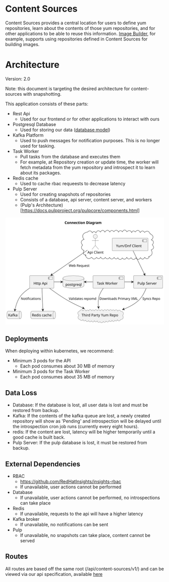 # Content Sources

Content Sources provides a central location for users to define yum repositories, learn about the contents of those yum repositories, and for other applications to be able to reuse this information.  [Image Builder](https://github.com/osbuild/image-builder), for example, supports using repositories defined in Content Sources for building images.

# Architecture

Version: 2.0

Note: this document is targeting the desired architecture for content-sources with snapshotting. 

This application consists of these parts:
* Rest Api
  * Used for our frontend or for other applications to interact with ours
* Postgresql Database
  * Used for storing our data ([database model](https://www.plantuml.com/plantuml/proxy?cache=no&src=https://raw.githubusercontent.com/content-services/content-sources-backend/main/docs/db-model.puml))
* Kafka Platform
  * Used to push messages for notification purposes.  This is no longer used for tasking.
* Task Worker
  * Pull tasks from the database and executes them  
  * For example, at Repository creation or update time, the worker will fetch metadata from the yum repository and introspect it to learn about its packages.
* Redis cache
  * Used to cache rbac requeests to decrease latency
* Pulp Server
  * Used for creating snapshots of repositories
  * Consists of a database, api server, content server, and workers
  * (Pulp's Architecture)[https://docs.pulpproject.org/pulpcore/components.html]

![](architecture.svg)


## Deployments

When deploying within kubernetes, we recommend:
 * Minimum 3 pods for the API
   * Each pod consumes about 30 MB of memory
 * Minimum 3 pods for the Task Worker
   * Each pod consumes about 35 MB of memory

## Data Loss
 * Database: If the database is lost, all user data is lost and must be restored from backup.
 * Kafka: If the contents of the kafka queue are lost, a newly created repository will show as 'Pending' and introspection will be delayed until the introspection cron job runs (currently every eight hours).
 * redis: If the content are lost, latency will be higher temporarily until a good cache is built back.
 * Pulp Server: If the pulp database is lost, it must be restored from backup.
 
## External Dependencies
 * RBAC
   * https://github.com/RedHatInsights/insights-rbac
   * If unavailable, user actions cannot be performed
 * Database
   * If unavailable, user actions cannot be performed, no introspections can take place
 * Redis
   * If unavailable, requests to the api will have a higher latency
 * Kafka broker
   * If unavailable, no notifications can be sent
 * Pulp
   * If unavailable, no snapshots can take place, content cannot be served
   
## Routes
All routes are based off the same root (/api/content-sources/v1/) and can be viewed via our api specification, available [here](https://redocly.github.io/redoc/?url=https://raw.githubusercontent.com/content-services/content-sources-backend/main/api/openapi.json)
